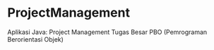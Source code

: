 # ProjectManagement
Aplikasi Java: Project Management Tugas Besar PBO (Pemrograman Berorientasi Objek) 
